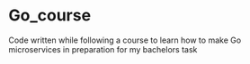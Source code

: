 # Go_course
Code written while following a course to learn how to make Go microservices in preparation for my bachelors task
